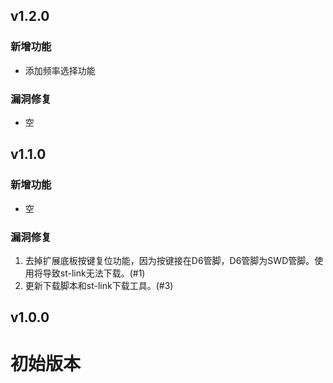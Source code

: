 ## v1.2.0

### 新增功能
- 添加频率选择功能

### 漏洞修复
- 空

## v1.1.0

### 新增功能
- 空

### 漏洞修复
1. 去掉扩展底板按键复位功能，因为按键接在D6管脚，D6管脚为SWD管脚。使用将导致st-link无法下载。(#1)
2. 更新下载脚本和st-link下载工具。(#3)

## v1.0.0

# 初始版本

